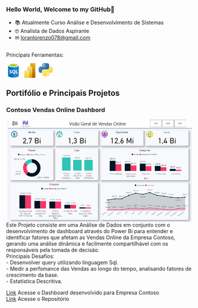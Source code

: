 ### Hello World, Welcome to my GitHub👋
 
- 📚 Atualmente Curso Análise e Desenvolvimento de Sistemas
- 🤓 Analista de Dados Aspirante
- ✉ loranlorenzo078@gmail.com
##
Principais Ferramentas:
<div style="display: inline_block">
  <img align="center" alt="SQL" height="40" width="40" src="https://github.com/LoranLorenzo/LoranLorenzo/blob/main/Imagens/logoSql.png?raw=trueraw=true">
  <img align="center" alt="Power BI" height="40" width="40" src="https://github.com/LoranLorenzo/LoranLorenzo/blob/main/Imagens/logoPowerBi.png?raw=trueraw=true">
  <img align="center" alt="Python" height="40" width="40" src="https://github.com/LoranLorenzo/LoranLorenzo/blob/main/Imagens/logoPython.png?raw=trueraw=true">
</div>

## Portifólio e Principais Projetos
### Contoso Vendas Online Dashbord
<img align="right" width="500"  src="https://github.com/LoranLorenzo/LoranLorenzo/blob/main/Imagens/imagem_Dashboard.png?raw=trueraw=trueraw=true">
Este Projeto consiste em uma Análise de Dados em conjunto com o desenvolvimento de dashboard 
através do Power Bi para entender e identificar fatores que afetam as Vendas Online da Empresa Contoso,
gerando uma análise dinâmica e facilmente compartilhável com os responsáveis pela tomada de decisão.
<br>
Principais Desafios: <br>
- Desenvolver query utilizando linguagem Sql.<br>
- Medir a perfomance das Vendas ao longo do tempo, analisando fatores de crescimento da base.<br>
- Estatística Descritiva.

<a href="https://app.powerbi.com/view?r=eyJrIjoiMGM2NGMyZmItMWU2Yy00OGY5LTkzNjMtNjMzNmE2MDJhYzRkIiwidCI6IjQxODkxNWQyLTk4ODgtNDc1MC1hN2RkLTRmODZkM2YxNWVhZiJ9" target="_blank">Link</a> Acesse o Dashboard desenvolvido para Empresa Contoso
<br>
<a href="https://github.com/LoranLorenzo/ContosoRetailDW_Portifolio" target="_blank">Link</a> Acesse o Repositório
